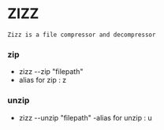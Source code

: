 # ZIZZ

`Zizz is a file compressor and decompressor`

### zip
- zizz --zip "filepath"
- alias for zip : z


### unzip
- zizz --unzip "filepath"
-alias for unzip : u